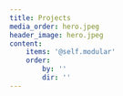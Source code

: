 ```yaml
---
title: Projects
media_order: hero.jpeg
header_image: hero.jpeg
content:
    items: '@self.modular'
    order:
        by: ''
        dir: ''
---
```

